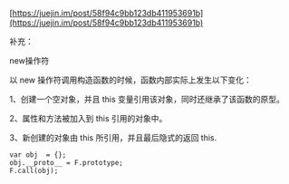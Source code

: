 [https://juejin.im/post/58f94c9bb123db411953691b](https://juejin.im/post/58f94c9bb123db411953691b)

补充：

new操作符

以 new 操作符调用构造函数的时候，函数内部实际上发生以下变化：

1、创建一个空对象，并且 this 变量引用该对象，同时还继承了该函数的原型。

2、属性和方法被加入到 this 引用的对象中。

3、新创建的对象由 this 所引用，并且最后隐式的返回 this.

```
var obj  = {};
obj.__proto__ = F.prototype;
F.call(obj);

```



